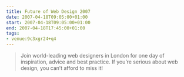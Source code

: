 ```yaml
---
title: Future of Web Design 2007
date: 2007-04-18T09:05:00+01:00
start: 2007-04-18T09:05:00+01:00
end: 2007-04-18T17:45:00+01:00
tags:
- venue:9c3xgr24+q4
---
```

> Join world-leading web designers in London for one day of inspiration, advice and best practice. If you’re serious about web design, you can’t afford to miss it!
